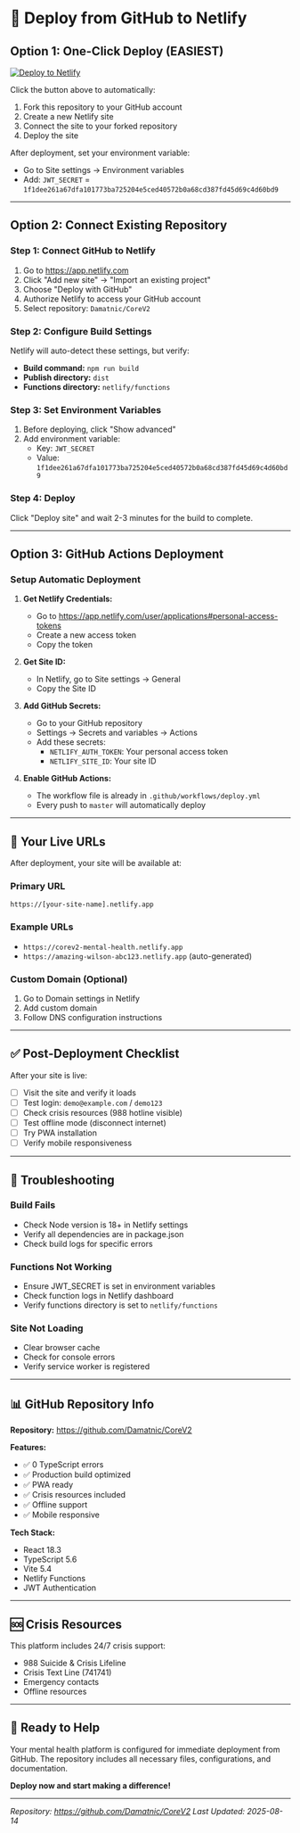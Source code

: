 # 🚀 Deploy from GitHub to Netlify

## Option 1: One-Click Deploy (EASIEST)

[![Deploy to Netlify](https://www.netlify.com/img/deploy/button.svg)](https://app.netlify.com/start/deploy?repository=https://github.com/Damatnic/CoreV2)

Click the button above to automatically:
1. Fork this repository to your GitHub account
2. Create a new Netlify site
3. Connect the site to your forked repository
4. Deploy the site

After deployment, set your environment variable:
- Go to Site settings → Environment variables
- Add: `JWT_SECRET` = `1f1dee261a67dfa101773ba725204e5ced40572b0a68cd387fd45d69c4d60bd9`

---

## Option 2: Connect Existing Repository

### Step 1: Connect GitHub to Netlify

1. Go to https://app.netlify.com
2. Click "Add new site" → "Import an existing project"
3. Choose "Deploy with GitHub"
4. Authorize Netlify to access your GitHub account
5. Select repository: `Damatnic/CoreV2`

### Step 2: Configure Build Settings

Netlify will auto-detect these settings, but verify:
- **Build command:** `npm run build`
- **Publish directory:** `dist`
- **Functions directory:** `netlify/functions`

### Step 3: Set Environment Variables

1. Before deploying, click "Show advanced"
2. Add environment variable:
   - Key: `JWT_SECRET`
   - Value: `1f1dee261a67dfa101773ba725204e5ced40572b0a68cd387fd45d69c4d60bd9`

### Step 4: Deploy

Click "Deploy site" and wait 2-3 minutes for the build to complete.

---

## Option 3: GitHub Actions Deployment

### Setup Automatic Deployment

1. **Get Netlify Credentials:**
   - Go to https://app.netlify.com/user/applications#personal-access-tokens
   - Create a new access token
   - Copy the token

2. **Get Site ID:**
   - In Netlify, go to Site settings → General
   - Copy the Site ID

3. **Add GitHub Secrets:**
   - Go to your GitHub repository
   - Settings → Secrets and variables → Actions
   - Add these secrets:
     - `NETLIFY_AUTH_TOKEN`: Your personal access token
     - `NETLIFY_SITE_ID`: Your site ID

4. **Enable GitHub Actions:**
   - The workflow file is already in `.github/workflows/deploy.yml`
   - Every push to `master` will automatically deploy

---

## 🔗 Your Live URLs

After deployment, your site will be available at:

### Primary URL
```
https://[your-site-name].netlify.app
```

### Example URLs
- `https://corev2-mental-health.netlify.app`
- `https://amazing-wilson-abc123.netlify.app` (auto-generated)

### Custom Domain (Optional)
1. Go to Domain settings in Netlify
2. Add custom domain
3. Follow DNS configuration instructions

---

## ✅ Post-Deployment Checklist

After your site is live:

- [ ] Visit the site and verify it loads
- [ ] Test login: `demo@example.com` / `demo123`
- [ ] Check crisis resources (988 hotline visible)
- [ ] Test offline mode (disconnect internet)
- [ ] Try PWA installation
- [ ] Verify mobile responsiveness

---

## 🔧 Troubleshooting

### Build Fails
- Check Node version is 18+ in Netlify settings
- Verify all dependencies are in package.json
- Check build logs for specific errors

### Functions Not Working
- Ensure JWT_SECRET is set in environment variables
- Check function logs in Netlify dashboard
- Verify functions directory is set to `netlify/functions`

### Site Not Loading
- Clear browser cache
- Check for console errors
- Verify service worker is registered

---

## 📊 GitHub Repository Info

**Repository:** https://github.com/Damatnic/CoreV2

**Features:**
- ✅ 0 TypeScript errors
- ✅ Production build optimized
- ✅ PWA ready
- ✅ Crisis resources included
- ✅ Offline support
- ✅ Mobile responsive

**Tech Stack:**
- React 18.3
- TypeScript 5.6
- Vite 5.4
- Netlify Functions
- JWT Authentication

---

## 🆘 Crisis Resources

This platform includes 24/7 crisis support:
- 988 Suicide & Crisis Lifeline
- Crisis Text Line (741741)
- Emergency contacts
- Offline resources

---

## 💙 Ready to Help

Your mental health platform is configured for immediate deployment from GitHub. The repository includes all necessary files, configurations, and documentation.

**Deploy now and start making a difference!**

---

*Repository: https://github.com/Damatnic/CoreV2*
*Last Updated: 2025-08-14*